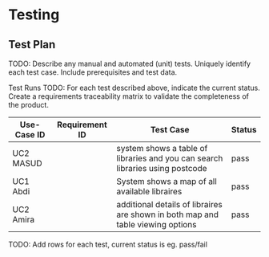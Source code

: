 # Testing

## Test Plan
TODO: Describe any manual and automated (unit) tests. Uniquely identify each test case. Include prerequisites and test data.

Test Runs
TODO: For each test described above, indicate the current status. 
Create a requirements traceability matrix to validate the completeness of the product.

| Use-Case ID | Requirement ID | Test Case | Status |
| ----------- | -------------- | --------- | ------ |
|UC2 MASUD    |                |       system shows a table of libraries and you can search libraries using postcode    |  pass  |
UC1 Abdi    |                |    System shows a map of all available libraires       |  pass  |
UC2 Amira  |                |       additional details of libraires are shown in both map and table viewing options    |  pass  |




TODO: Add rows for each test, current status is eg. pass/fail

